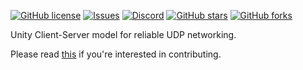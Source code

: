 [![GitHub license](https://img.shields.io/github/license/valkyrienyanko/ENet-Model?color=brightgreen)](https://github.com/valkyrienyanko/ENet-Model/blob/master/LICENSE)
[![Issues](https://img.shields.io/github/issues/valkyrienyanko/ENet-Model)](https://github.com/valkyrienyanko/ENet-Model/issues)
[![Discord](https://img.shields.io/discord/453710350454620160.svg)](https://discordapp.com/invite/N9QVxbM)
[![GitHub stars](https://img.shields.io/github/stars/valkyrienyanko/ENet-Model?color=brightgreen)](https://github.com/valkyrienyanko/ENet-Model/stargazers)
[![GitHub forks](https://img.shields.io/github/forks/valkyrienyanko/ENet-Model?color=brightgreen)](https://github.com/valkyrienyanko/ENet-Model/network)

Unity Client-Server model for reliable UDP networking.

Please read [this](https://github.com/valkyrienyanko/ENet-Model/blob/master/.github/CONTRIBUTING.md) if you're interested in contributing.
